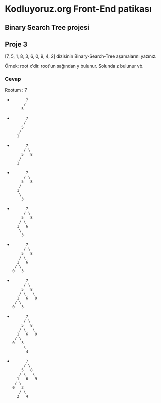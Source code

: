 # Kodluyoruz.org Front-End patikası
## Binary Search Tree projesi



## Proje 3

[7, 5, 1, 8, 3, 6, 0, 9, 4, 2] dizisinin Binary-Search-Tree aşamalarını yazınız.

Örnek: root x'dir. root'un sağından y bulunur. Solunda z bulunur vb.

### Cevap

Rootum : 7

-           7
           /
          5

-           7
           /
          5
         /
        1

-           7
           / \
          5   8
         /
        1

-           7
           / \
          5   8
         /
        1
         \
          3

-           7
           / \
          5   8
         / \
        1   6
         \
          3

-           7
           / \
          5   8
         / \
        1   6
       / \
      0   3

-           7
           / \
          5   8
         / \   \
        1   6   9
       / \
      0   3

-           7
           / \
          5   8
         / \   \
        1   6   9
       / \
      0   3
           \
            4

-           7
           / \
          5   8
         / \   \
        1   6   9
       / \
      0   3
         / \
        2   4 